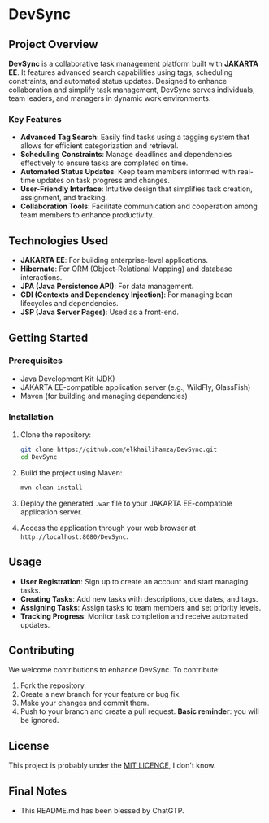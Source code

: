 # DevSync

## Project Overview

**DevSync** is a collaborative task management platform built with **JAKARTA EE**. It features advanced search capabilities using tags, scheduling constraints, and automated status updates. Designed to enhance collaboration and simplify task management, DevSync serves individuals, team leaders, and managers in dynamic work environments.

### Key Features

- **Advanced Tag Search**: Easily find tasks using a tagging system that allows for efficient categorization and retrieval.
- **Scheduling Constraints**: Manage deadlines and dependencies effectively to ensure tasks are completed on time.
- **Automated Status Updates**: Keep team members informed with real-time updates on task progress and changes.
- **User-Friendly Interface**: Intuitive design that simplifies task creation, assignment, and tracking.
- **Collaboration Tools**: Facilitate communication and cooperation among team members to enhance productivity.

## Technologies Used

- **JAKARTA EE**: For building enterprise-level applications.
- **Hibernate**: For ORM (Object-Relational Mapping) and database interactions.
- **JPA (Java Persistence API)**: For data management.
- **CDI (Contexts and Dependency Injection)**: For managing bean lifecycles and dependencies.
- **JSP (Java Server Pages)**: Used as a front-end.

## Getting Started

### Prerequisites

- Java Development Kit (JDK)
- JAKARTA EE-compatible application server (e.g., WildFly, GlassFish)
- Maven (for building and managing dependencies)

### Installation

1. Clone the repository:
   ```bash
   git clone https://github.com/elkhailihamza/DevSync.git
   cd DevSync

2. Build the project using Maven:
   ```bash
   mvn clean install
   
3. Deploy the generated `.war` file to your JAKARTA EE-compatible application server.

4. Access the application through your web browser at `http://localhost:8080/DevSync`.

## Usage

- **User Registration**: Sign up to create an account and start managing tasks.
- **Creating Tasks**: Add new tasks with descriptions, due dates, and tags.
- **Assigning Tasks**: Assign tasks to team members and set priority levels.
- **Tracking Progress**: Monitor task completion and receive automated updates.

## Contributing

We welcome contributions to enhance DevSync. To contribute:

1. Fork the repository.
2. Create a new branch for your feature or bug fix.
3. Make your changes and commit them.
4. Push to your branch and create a pull request.
**Basic reminder**: you will be ignored.

## License

This project is probably under the [MIT LICENCE](https://www.youtube.com/watch?v=iik25wqIuFo), I don't know.

## Final Notes

- This README.md has been blessed by ChatGTP.

